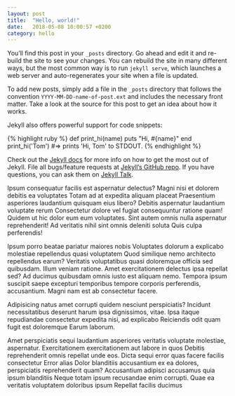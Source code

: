 ```yaml
---
layout: post
title:  "Hello, world!"
date:   2018-05-08 10:00:57 +0200
category: hello
---
```

You’ll find this post in your `_posts` directory. Go ahead and edit it and re-build the site to see your changes. You can rebuild the site in many different ways, but the most common way is to run `jekyll serve`, which launches a web server and auto-regenerates your site when a file is updated.

To add new posts, simply add a file in the `_posts` directory that follows the convention `YYYY-MM-DD-name-of-post.ext` and includes the necessary front matter. Take a look at the source for this post to get an idea about how it works.

Jekyll also offers powerful support for code snippets:

{% highlight ruby %}
def print_hi(name)
  puts "Hi, #{name}"
end
print_hi('Tom')
#=> prints 'Hi, Tom' to STDOUT.
{% endhighlight %}

Check out the [Jekyll docs][jekyll-docs] for more info on how to get the most out of Jekyll. File all bugs/feature requests at [Jekyll’s GitHub repo][jekyll-gh]. If you have questions, you can ask them on [Jekyll Talk][jekyll-talk].

Ipsum consequatur facilis est aspernatur delectus? Magni nisi et dolorem
debitis ea voluptates Totam ad at expedita aliquam placeat Praesentium
asperiores laudantium quisquam eius libero? Debitis aspernatur laudantium
voluptate rerum Consectetur dolore vel fugiat consequuntur ratione quam! Quidem
ut hic dolor eum eum voluptates. Sint autem omnis nulla aspernatur
reprehenderit! Ad veritatis nihil sint omnis deleniti soluta Quis culpa
perferendis!

Ipsum porro beatae pariatur maiores nobis Voluptates dolorum a explicabo
molestiae repellendus quasi voluptatem Quod similique nemo architecto
repellendus earum? Veritatis voluptatibus quasi doloremque officia sed
quibusdam. Illum veniam ratione.  Amet exercitationem delectus ipsa repellat
sed? Ad ducimus quibusdam omnis iusto est aliquam nemo. Tempora ipsum suscipit
saepe excepturi temporibus tempore corporis perferendis, accusantium. Magni nam
est ab consectetur facere.

Adipisicing natus amet corrupti quidem nesciunt perspiciatis? Incidunt
necessitatibus deserunt harum ipsa dignissimos, vitae. Ipsa itaque repudiandae
consectetur expedita nisi, ad explicabo Reiciendis odit quam fugit est
doloremque Earum laborum.

Amet perspiciatis sequi laudantium asperiores veritatis voluptate molestiae,
aspernatur. Exercitationem exercitationem aut labore in quos Debitis
reprehenderit omnis repellat unde eos. Dicta sequi error quas facere facilis
consectetur Error alias Dolor blanditiis accusantium ex ea dolores,
perspiciatis reprehenderit quam? Accusantium adipisci accusamus quia ipsum
blanditiis Neque totam ipsum recusandae enim corrupti. Quae ea veritatis
voluptatem doloribus ipsum Repellat facilis ducimus



[jekyll-docs]: https://jekyllrb.com/docs/home
[jekyll-gh]:   https://github.com/jekyll/jekyll
[jekyll-talk]: https://talk.jekyllrb.com/
